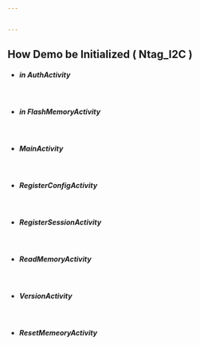 ```yaml
---


---
```


<h2 id="how-demo-be-initialized--ntag_i2c-">How Demo be Initialized ( Ntag_I2C )</h2>
<ul>
<li>
<h5 id="in-authactivity">in AuthActivity</h5>
</li>
</ul>
<pre class=" language-java"><code class="prism  language-java">
</code></pre>
<ul>
<li>
<h5 id="in-flashmemoryactivity">in FlashMemoryActivity</h5>
</li>
</ul>
<pre class=" language-java"><code class="prism  language-java">
</code></pre>
<ul>
<li>
<h5 id="mainactivity">MainActivity</h5>
</li>
</ul>
<pre class=" language-java"><code class="prism  language-java">
</code></pre>
<ul>
<li>
<h5 id="registerconfigactivity">RegisterConfigActivity</h5>
</li>
</ul>
<pre class=" language-java"><code class="prism  language-java">
</code></pre>
<ul>
<li>
<h5 id="registersessionactivity">RegisterSessionActivity</h5>
</li>
</ul>
<pre class=" language-java"><code class="prism  language-java">
</code></pre>
<ul>
<li>
<h5 id="readmemoryactivity">ReadMemoryActivity</h5>
</li>
</ul>
<pre class=" language-java"><code class="prism  language-java">
</code></pre>
<ul>
<li>
<h5 id="versionactivity">VersionActivity</h5>
</li>
</ul>
<pre class=" language-java"><code class="prism  language-java">
</code></pre>
<ul>
<li>
<h5 id="resetmemeoryactivity">ResetMemeoryActivity</h5>
</li>
</ul>
<pre class=" language-java"><code class="prism  language-java">
</code></pre>

